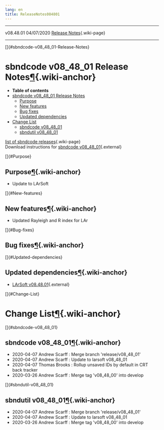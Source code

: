 ```yaml
---
lang: en
title: ReleaseNotes084801
---
```


  ----------- ------------ -- -- ------------------------------------------------------
  v08.48.01   04/07/2020         [Release Notes](ReleaseNotes084801.html){.wiki-page}
  ----------- ------------ -- -- ------------------------------------------------------

[]{#sbndcode-v08_48_01-Release-Notes}

sbndcode v08\_48\_01 Release Notes[¶](#sbndcode-v08_48_01-Release-Notes){.wiki-anchor}
======================================================================================

-   **Table of contents**
-   [sbndcode v08\_48\_01 Release
    Notes](#sbndcode-v08_48_01-Release-Notes)
    -   [Purpose](#Purpose)
    -   [New features](#New-features)
    -   [Bug fixes](#Bug-fixes)
    -   [Updated dependencies](#Updated-dependencies)
-   [Change List](#Change-List)
    -   [sbndcode v08\_48\_01](#sbndcode-v08_48_01)
    -   [sbndutil v08\_48\_01](#sbndutil-v08_48_01)

[list of sbndcode
releases](List_of_SBND_code_releases.html){.wiki-page}\
Download instructions for [sbndcode
v08\_48\_01](http://scisoft.fnal.gov/scisoft/bundles/sbnd/v08_48_01/sbndcode-v08_48_01.html){.external}

[]{#Purpose}

Purpose[¶](#Purpose){.wiki-anchor}
----------------------------------

-   Update to LArSoft

[]{#New-features}

New features[¶](#New-features){.wiki-anchor}
--------------------------------------------

-   Updated Rayleigh and R index for LAr

[]{#Bug-fixes}

Bug fixes[¶](#Bug-fixes){.wiki-anchor}
--------------------------------------

[]{#Updated-dependencies}

Updated dependencies[¶](#Updated-dependencies){.wiki-anchor}
------------------------------------------------------------

-   [LArSoft
    v08.48.01](https://cdcvs.fnal.gov/redmine/projects/larsoft/wiki/ReleaseNotes084801){.external}

[]{#Change-List}

Change List[¶](#Change-List){.wiki-anchor}
==========================================

[]{#sbndcode-v08_48_01}

sbndcode v08\_48\_01[¶](#sbndcode-v08_48_01){.wiki-anchor}
----------------------------------------------------------

-   2020-04-07 Andrew Scarff : Merge branch \'release/v08\_48\_01\'
-   2020-04-07 Andrew Scarff : Update to larsoft v08\_48\_01
-   2020-04-07 Thomas Brooks : Rollup unsaved IDs by default in CRT back
    tracker
-   2020-03-26 Andrew Scarff : Merge tag \'v08\_48\_00\' into develop

[]{#sbndutil-v08_48_01}

sbndutil v08\_48\_01[¶](#sbndutil-v08_48_01){.wiki-anchor}
----------------------------------------------------------

-   2020-04-07 Andrew Scarff : Merge branch \'release/v08\_48\_01\'
-   2020-04-07 Andrew Scarff : Update to larsoft v08\_48\_01
-   2020-03-26 Andrew Scarff : Merge tag \'v08\_48\_00\' into develop
